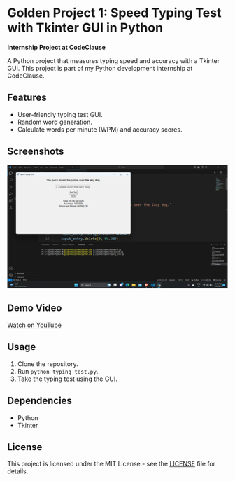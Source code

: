 # **Golden Project 1: Speed Typing Test with Tkinter GUI in Python**

**Internship Project at CodeClause**

A Python project that measures typing speed and accuracy with a Tkinter GUI. This project is part of my Python development internship at CodeClause.


## Features

- User-friendly typing test GUI.
- Random word generation.
- Calculate words per minute (WPM) and accuracy scores.

## Screenshots

![Screenshot 1](screenshot1.png)

## Demo Video

[Watch on YouTube]([https://youtu.be/KIyL64pVhgA])

## Usage

1. Clone the repository.
2. Run `python typing_test.py`.
3. Take the typing test using the GUI.

## Dependencies

- Python
- Tkinter

## License

This project is licensed under the MIT License - see the [LICENSE](LICENSE) file for details.
